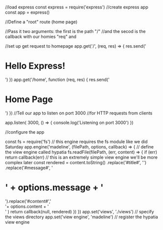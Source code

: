 //load express
const express = require('express')
//create express app
const app = express()

//Define a "root" route (home page)


//Pass it two arguments: the first is the path "/"
//and the secod is the callback with our homies "req" and 


//set up get request to homepage
app.get('/', (req, res) => {
    res.send('<h1> Hello Express!</h1>')
})
app.get('/home', function (req, res) {
    res.send('<h1>Home Page</h1>')
})
//Tell our app to listen on port 3000
//for HTTP requests from clients

app.listen( 3000, () => {
    console.log('Listening on port 3000')
})

//configure the app

const fs = require('fs') // this engine requires the fs module like we did Saturday
app.engine('madeline', (filePath, options, callback) => { // define the view engine called hypatia
  fs.readFile(filePath, (err, content) => {
    if (err) return callback(err)
    // this is an extremely simple view engine we'll be more complex later
    const rendered = content.toString()
      .replace('#title#', '<title>' + options.title + '</title>')
      .replace('#message#', '<h1>' + options.message + '</h1>').replace('#content#','<div>'+ options.content + '</div>' )
    return callback(null, rendered)
  })
})
app.set('views', './views') // specify the views directory
app.set('view engine', 'madeline') // register the hypatia view engine